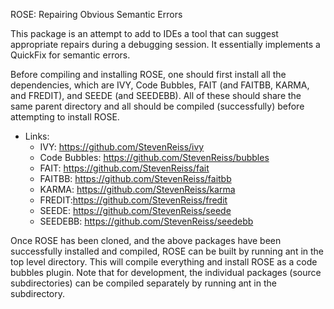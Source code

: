 ROSE:  Repairing Obvious Semantic Errors

This package is an attempt to add to IDEs a tool that can suggest appropriate
repairs during a debugging session.  It essentially implements a QuickFix for
semantic errors.

Before compiling and installing ROSE, one should first install all the dependencies, which are IVY, Code Bubbles,
FAIT (and FAITBB, KARMA, and FREDIT), and SEEDE (and SEEDEBB).	All of these
should share the same parent directory and all should be compiled (successfully)
before attempting to install ROSE.

* Links:
    * IVY: https://github.com/StevenReiss/ivy
    * Code Bubbles: https://github.com/StevenReiss/bubbles
    * FAIT: https://github.com/StevenReiss/fait
    * FAITBB: https://github.com/StevenReiss/faitbb
    * KARMA: https://github.com/StevenReiss/karma
    * FREDIT:https://github.com/StevenReiss/fredit
    * SEEDE: https://github.com/StevenReiss/seede
    * SEEDEBB: https://github.com/StevenReiss/seedebb

Once ROSE has been cloned, and the above packages have been successfully
installed and compiled, ROSE can be built by running ant in the top level
directory.  This will compile everything and install ROSE as a code bubbles
plugin.  Note that for development, the individual packages (source subdirectories)
can be compiled separately by running ant in the subdirectory.

